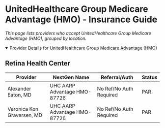 # UnitedHealthcare Group Medicare Advantage (HMO) - Insurance Guide

*This page lists providers who accept UnitedHealthcare Group Medicare Advantage (HMO), grouped by location.*

<details open><summary>Provider Details for UnitedHealthcare Group Medicare Advantage (HMO)</summary>

## Retina Health Center

| Provider | NextGen Name | Referral/Auth | Status |
|----------|-------------|--------------|--------|
| Alexander Eaton, MD | UHC AARP Advantage HMO-87726 | No Ref/No Auth Required | PAR |
| Veronica Kon Graversen, MD | UHC AARP Advantage HMO-87726 | No Ref/No Auth Required | PAR |

</details>

